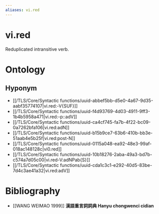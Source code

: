 ```yaml
---
aliases: vi.red
---
```

# vi.red

Reduplicated intransitive verb.
> 
> 
# Ontology

## Hyponym
- [[/TLS/Core/Syntactic functions/uuid-abbef5bb-d5e0-4a67-9d35-aabf35774107|vi.red:-V{SUF}]]
- [[/TLS/Core/Syntactic functions/uuid-f4d93769-4d03-4911-9ff3-1b4b5958a471|vi.red:-p::adV]]
- [[/TLS/Core/Syntactic functions/uuid-ca4cf745-fa7b-4f22-bc09-0a7262bfa106|vi.red:adN]]
- [[/TLS/Core/Syntactic functions/uuid-b15b9ce7-63b6-410b-bb3e-51aab4e5b25f|vi.red:post-N]]
- [[/TLS/Core/Syntactic functions/uuid-0115a048-ea92-48e3-99af-018ac148128c|vi0.red]]
- [[/TLS/Core/Syntactic functions/uuid-10b18276-2aba-49a3-bd7b-c574a7d05c00|vi.red-V:adNPab{S}]]
- [[/TLS/Core/Syntactic functions/uuid-cda1c3c1-e292-40d5-83be-7d4c3ae41a32|vi.red:adV]]
# Bibliography
- [[WANG WEIMAO 1999]]
**漢語重言詞詞典 Hanyu chongwenci cidian** 